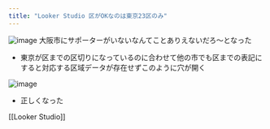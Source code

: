```yaml
---
title: "Looker Studio 区がOKなのは東京23区のみ"
---
```


![image](https://gyazo.com/41f2d99168e15521d0a78328f7b643bb/thumb/1000)
大阪市にサポーターがいないなんてことありえないだろ〜となった
- 東京が区までの区切りになっているのに合わせて他の市でも区までの表記にすると対応する区域データが存在せずこのように穴が開く

![image](https://gyazo.com/9561e4851c50a4e0b3d0e0bb07f97078/thumb/1000)
- 正しくなった

[[Looker Studio]]
